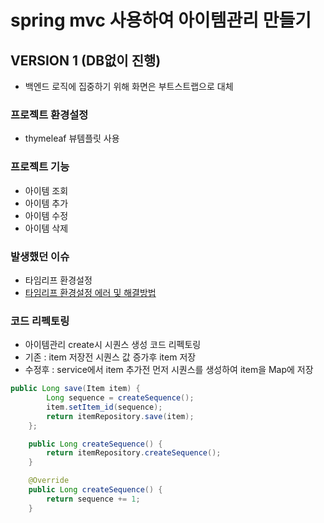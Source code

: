 # spring mvc 사용하여 아이템관리 만들기

## VERSION 1 (DB없이 진행)
+ 백엔드 로직에 집중하기 위해 화면은 부트스트랩으로 대체

### 프로젝트 환경설정
+ thymeleaf 뷰템플릿 사용

### 프로젝트 기능
+ 아이템 조회
+ 아이템 추가
+ 아이템 수정
+ 아이템 삭제

### 발생했던 이슈
+ 타임리프 환경설정
+ [타임리프 환경설정 에러 및 해결방법](https://unique-wandflower-4cc.notion.site/spring-boot-Thymeleaf-1e682c67a4e74cf9b0b0cc8cb26712e8)

### 코드 리펙토링
- 아이템관리 create시 시퀀스 생성 코드 리펙토링
- 기존 : item 저장전 시퀀스 값 증가후 item 저장
- 수정후 : service에서 item 추가전 먼저 시퀀스를 생성하여 item을 Map에 저장

```java
public Long save(Item item) {
        Long sequence = createSequence();
        item.setItem_id(sequence);
        return itemRepository.save(item);
    };

```

```java
    public Long createSequence() {
        return itemRepository.createSequence();
    }
```

```java
    @Override
    public Long createSequence() {
        return sequence += 1;
    }

```

